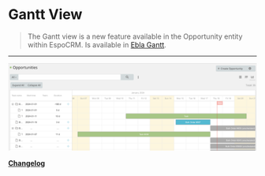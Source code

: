 # Gantt View  <a href="https://www.eblasoft.com.tr/espocrm-extension-page/espocrm-gantt-view" target="_blank" id="ext-version" data-id="6368dba15027d0a2b"></a>

> The Gantt view is a new feature available in the Opportunity entity within EspoCRM.
> Is available in [Ebla Gantt](https://www.eblasoft.com.tr/espocrm-extension-page/espocrm-gantt-view).

---

![Gantt View](../../_static/images/extensions/gantt/gantt.png)

**<font color=gray> [Changelog](changelog.md) </font>**
